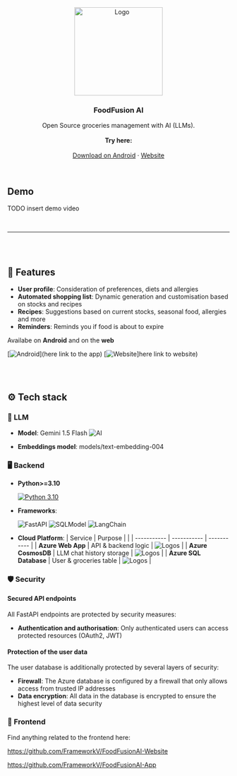 <div align="center">
  <a href="https://github.com/FrameworkV/FoodFusionAI">
    <img src="https://github.com/user-attachments/assets/8f6467ca-0239-401e-98ae-e802ae4b0700" alt="Logo" width="200" height="200">
  </a>

  <h3 align="center">FoodFusion AI</h3>

  <p align="center">
    Open Source groceries management with AI (LLMs).
    <br /><br />
    <a><strong>Try here:</strong></a>
    <br />
    <br />
    <a href="TODO">Download on Android</a>
    ·
    <a href="TODO">Website</a>
  </p>
</div>

<br>

## Demo

TODO insert demo video

<br>

---

<br><br>

## 🌟 Features

- **User profile**: Consideration of preferences, diets and allergies
- **Automated shopping list**: Dynamic generation and customisation based on stocks and recipes
- **Recipes**: Suggestions based on current stocks, seasonal food, allergies and more 
- **Reminders**: Reminds you if food is about to expire

Availabe on **Android** and on the **web**

[![Android](https://img.shields.io/badge/Android-3DDC84?style=flat&logo=android&logoColor=white)](here link to the app) 
[![Website](https://img.shields.io/badge/Website-1DBF73?style=flat&logo=internet-explorer&logoColor=white)]here link to website)


<br><br>

## ⚙️ Tech stack

### 🧠 LLM
- **Model**: Gemini 1.5 Flash ![AI](https://img.shields.io/badge/AI-%2300BFFF.svg?&style=flat&logo=Artificial%20Intelligence&logoColor=white)

- **Embeddings model**: models/text-embedding-004

### 🖥️ Backend
- **Python>=3.10**

  [![Python 3.10](https://img.shields.io/badge/Python-3.10-3776AB?style=flat&logo=python&logoColor=white)](https://www.python.org/downloads/release/python-3100/)
- **Frameworks**:

  ![FastAPI](https://img.shields.io/badge/FastAPI-005571?style=flat&logo=fastapi&logoColor=white)
  ![SQLModel](https://img.shields.io/badge/SQLModel-00833F?style=flat&logo=sqlmodel&logoColor=white)
  ![LangChain](https://img.shields.io/badge/LangChain-%230073e5.svg?&style=flat&logo=LangChain&logoColor=white)

- **Cloud Platform**:
    | Service | Purpose | |
    | ----------- | ----------- | ----------- |
    | **Azure Web App** | 	API & backend logic | ![Logos](https://skillicons.dev/icons?i=azure) |
    | **Azure CosmosDB** | LLM chat history storage	| ![Logos](https://skillicons.dev/icons?i=azure) |
    | **Azure SQL Database** | User & groceries table	| ![Logos](https://skillicons.dev/icons?i=azure) |
    
### 🛡️ Security

#### Secured API endpoints
All FastAPI endpoints are protected by security measures:
- **Authentication and authorisation**: Only authenticated users can access protected resources (OAuth2, JWT)

#### Protection of the user data

The user database is additionally protected by several layers of security:
- **Firewall**: The Azure database is configured by a firewall that only allows access from trusted IP addresses
- **Data encryption**: All data in the database is encrypted to ensure the highest level of data security

### 🎨 Frontend
Find anything related to the frontend here:

https://github.com/FrameworkV/FoodFusionAI-Website

https://github.com/FrameworkV/FoodFusionAI-App